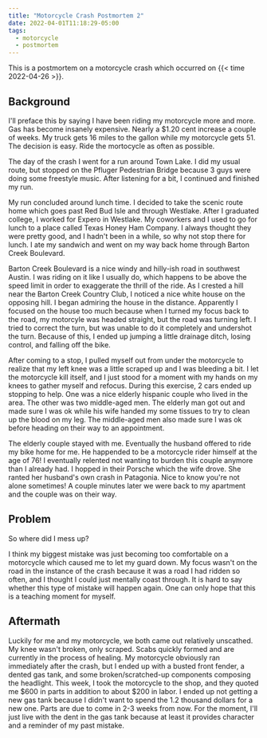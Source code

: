 ```yaml
---
title: "Motorcycle Crash Postmortem 2"
date: 2022-04-01T11:18:29-05:00
tags:
  - motorcycle
  - postmortem
---
```


This is a postmortem on a motorcycle crash which occurred on
{{< time 2022-04-26 >}}.

<!--more-->

## Background

I'll preface this by saying I have been riding my motorcycle more and more. Gas
has become insanely expensive. Nearly a $1.20 cent increase a couple of weeks.
My truck gets 16 miles to the gallon while my motorcycle gets 51. The decision
is easy. Ride the mortocycle as often as possible.

The day of the crash I went for a run around Town Lake. I did my usual route,
but stopped on the Pfluger Pedestrian Bridge because 3 guys were doing some
freestyle music. After listening for a bit, I continued and finished my run.

My run concluded around lunch time. I decided to take the scenic route home
which goes past Red Bud Isle and through Westlake. After I graduated college, I
worked for Expero in Westlake. My coworkers and I used to go for lunch to a
place called Texas Honey Ham Company. I always thought they were pretty good,
and I hadn't been in a while, so why not stop there for lunch. I ate my sandwich
and went on my way back home through Barton Creek Boulevard.

Barton Creek Boulevard is a nice windy and hilly-ish road in southwest Austin. I
was riding on it like I usually do, which happens to be above the speed limit in
order to exaggerate the thrill of the ride. As I crested a hill near the Barton
Creek Country Club, I noticed a nice white house on the opposing hill. I began
admiring the house in the distance. Apparently I focused on the house too much
because when I turned my focus back to the road, my motorcyle was headed
straight, but the road was turning left. I tried to correct the turn, but was
unable to do it completely and undershot the turn. Because of this, I ended up
jumping a little drainage ditch, losing control, and falling off the bike.

After coming to a stop, I pulled myself out from under the motorcycle to realize
that my left knee was a little scraped up and I was bleeding a bit. I let the
motorcycle kill itself, and I just stood for a moment with my hands on my knees
to gather myself and refocus. During this exercise, 2 cars ended up stopping to
help. One was a nice elderly hispanic couple who lived in the area. The other
was two middle-aged men. The elderly man got out and made sure I was ok while
his wife handed my some tissues to try to clean up the blood on my leg. The
middle-aged men also made sure I was ok before heading on their way to an
appointment.

The elderly couple stayed with me. Eventually the husband offered to ride my
bike home for me. He happended to be a motorcycle rider himself at the age of
76! I eventually relented not wanting to burden this couple anymore than I
already had. I hopped in their Porsche which the wife drove. She ranted her
husband's own crash in Patagonia. Nice to know you're not alone sometimes! A
couple minutes later we were back to my apartment and the couple was on their
way.

## Problem

So where did I mess up?

I think my biggest mistake was just becoming too comfortable on a motorcycle
which caused me to let my guard down. My focus wasn't on the road in the
instance of the crash because it was a road I had ridden so often, and I thought
I could just mentally coast through. It is hard to say whether this type of
mistake will happen again. One can only hope that this is a teaching moment for
myself.

## Aftermath

Luckily for me and my motorcycle, we both came out relatively unscathed. My knee
wasn't broken, only scraped. Scabs quickly formed and are currently in the
process of healing. My motorcycle obviously ran immediately after the crash, but
I ended up with a busted front fender, a dented gas tank, and some
broken/scratched-up components composing the headlight. This week, I took the
motorcycle to the shop, and they quoted me $600 in parts in addition to about
$200 in labor. I ended up not getting a new gas tank because I didn't want to
spend the 1.2 thousand dollars for a new one. Parts are due to come in 2-3 weeks
from now. For the moment, I'll just live with the dent in the gas tank because
at least it provides character and a reminder of my past mistake.
